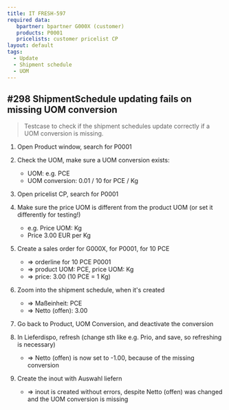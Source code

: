 ```yaml
---
title: IT FRESH-597
required data:
   bpartner: bpartner G000X (customer)
   products: P0001
   pricelists: customer pricelist CP   
layout: default
tags:
  - Update
  - Shipment schedule
  - UOM
---
```

## #298 ShipmentSchedule updating fails on missing UOM conversion

> Testcase to check if the shipment schedules update correctly if a UOM conversion is missing.

1. Open Product window, search for P0001

1. Check the UOM, make sure a UOM conversion exists:
	* UOM: e.g. PCE
	* UOM conversion: 0.01 / 10 for PCE / Kg

1. Open pricelist CP, search for P0001

1. Make sure the price UOM is different from the product UOM (or set it differently for testing!)
	* e.g. Price UOM: Kg
	* Price 3.00 EUR per Kg
	
1. Create a sales order for G000X, for P0001, for 10 PCE
	* => orderline for 10 PCE P0001
	* => product UOM: PCE, price UOM: Kg
	* => price: 3.00 (10 PCE = 1 Kg)
	
1. Zoom into the shipment schedule, when it's created
	* => Maßeinheit: PCE
	* => Netto (offen): 3.00
	
1. Go back to Product, UOM Conversion, and deactivate the conversion

1. In Lieferdispo, refresh (change sth like e.g. Prio, and save, so refreshing is necessary)
	* => Netto (offen) is now set to -1.00, because of the missing conversion
	
1. Create the inout with Auswahl liefern
	* => inout is created without errors, despite Netto (offen) was changed and the UOM conversion is missing